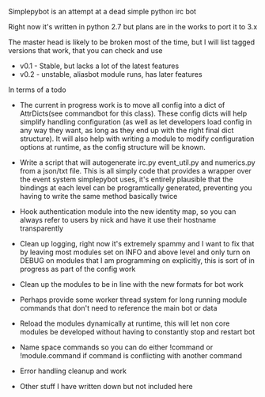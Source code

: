 Simplepybot is an attempt at a dead simple python irc bot

Right now it's written in python 2.7 but plans are in the works to port it to 3.x

The master head is likely to be broken most of the time, but I will list tagged versions that work, that you can check and use

* v0.1 - Stable, but lacks a lot of the latest features
* v0.2 - unstable, aliasbot module runs, has later features


In terms of a todo
* The current in progress work is to move all config into a dict of AttrDicts(see commandbot for this class). These config dicts will help simplify handling configuration (as well as let developers load config in any way they want, as long as they end up with the right final dict structure). It will also help with writing a module to modify configuration options at runtime, as the config structure will be known.

* Write a script that will autogenerate irc.py event_util.py and numerics.py from a json/txt file. This is all simply code that provides a wrapper over the event system simplepybot uses, it's entirely plausible that the bindings at each level can be programtically generated, preventing you having to write the same method basically twice

* Hook authentication module into the new identity map, so you can always refer to users by nick and have it use their hostname transparently

* Clean up logging, right now it's extremely spammy and I want to fix that by leaving most modules set on INFO and above level and only turn on DEBUG on modules that I am programming on explicitly, this is sort of in progress as part of the config work

* Clean up the modules to be in line with the new formats for bot work

* Perhaps provide some worker thread system for long running module commands that don't need to reference the main bot or data

* Reload the modules dynamically at runtime, this will let non core modules be developed without having to constantly stop and restart bot

* Name space commands so you can do either !command or !module.command if command is conflicting with another command

* Error handling cleanup and work

* Other stuff I have written down but not included here
